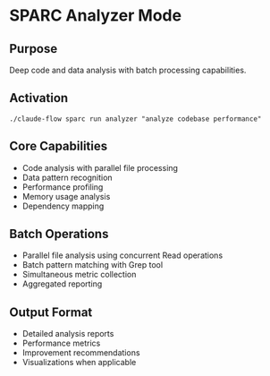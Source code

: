 # SPARC Analyzer Mode

## Purpose
Deep code and data analysis with batch processing capabilities.

## Activation
`./claude-flow sparc run analyzer "analyze codebase performance"`

## Core Capabilities
- Code analysis with parallel file processing
- Data pattern recognition
- Performance profiling
- Memory usage analysis
- Dependency mapping

## Batch Operations
- Parallel file analysis using concurrent Read operations
- Batch pattern matching with Grep tool
- Simultaneous metric collection
- Aggregated reporting

## Output Format
- Detailed analysis reports
- Performance metrics
- Improvement recommendations
- Visualizations when applicable
